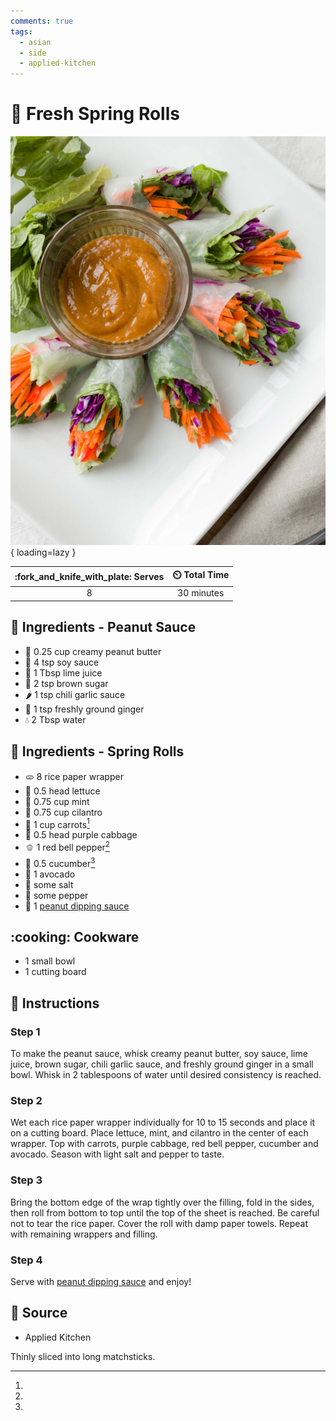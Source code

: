 ```yaml
---
comments: true
tags:
  - asian
  - side
  - applied-kitchen
---
```

# :burrito: Fresh Spring Rolls

![Fresh Spring Rolls](../assets/images/fresh-spring-rolls.png){ loading=lazy }

| :fork_and_knife_with_plate: Serves | :timer_clock: Total Time |
|:----------------------------------:|:-----------------------: |
| 8 | 30 minutes |

## :salt: Ingredients - Peanut Sauce

- :peanuts: 0.25 cup creamy peanut butter
- :takeout_box: 4 tsp soy sauce
- :lemon: 1 Tbsp lime juice
- :maple_leaf: 2 tsp brown sugar
- :hot_pepper: 1 tsp chili garlic sauce
- :sweet_potato: 1 tsp freshly ground ginger
- :droplet: 2 Tbsp water

## :salt: Ingredients - Spring Rolls

- :flatbread: 8 rice paper wrapper
- :leafy_green: 0.5 head lettuce
- :herb: 0.75 cup mint
- :herb: 0.75 cup cilantro
- :carrot: 1 cup carrots[^1]
- :leafy_green: 0.5 head purple cabbage
- :bell_pepper: 1 red bell pepper[^1]
- :cucumber: 0.5 cucumber[^1]
- :avocado: 1 avocado
- :salt: some salt
- :salt: some pepper
- :peanuts: 1 [peanut dipping sauce][1]

## :cooking: Cookware

- 1 small bowl
- 1 cutting board

## :pencil: Instructions

### Step 1

To make the peanut sauce, whisk creamy peanut butter, soy sauce, lime juice, brown sugar, chili garlic sauce, and
freshly ground ginger in a small bowl. Whisk in 2 tablespoons of water until desired consistency is reached.

### Step 2

Wet each rice paper wrapper individually for 10 to 15 seconds and place it on a cutting board. Place lettuce, mint, and
cilantro in the center of each wrapper. Top with carrots, purple cabbage, red bell pepper, cucumber and avocado. Season
with light salt and pepper to taste.

### Step 3

Bring the bottom edge of the wrap tightly over the filling, fold in the sides, then roll from bottom to top until the
top of the sheet is reached. Be careful not to tear the rice paper. Cover the roll with damp paper towels. Repeat with
remaining wrappers and filling.

### Step 4

Serve with [peanut dipping sauce][1] and enjoy!

## :link: Source

- Applied Kitchen

[^1]:
  Thinly sliced into long matchsticks.

[1]: <../sauces-and-dressings/peanut-dipping-sauce.md>

